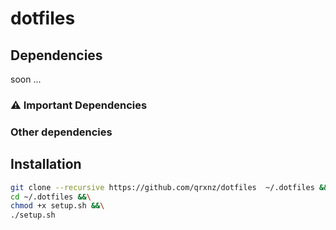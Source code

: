 # dotfiles

## Dependencies

soon ...

### ⚠️ Important Dependencies 

### Other dependencies

## Installation

```sh
git clone --recursive https://github.com/qrxnz/dotfiles  ~/.dotfiles &&\
cd ~/.dotfiles &&\
chmod +x setup.sh &&\
./setup.sh
```
